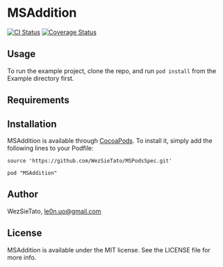 # MSAddition

[![CI Status](http://img.shields.io/travis/WezSieTato/MSAddition.svg?style=flat)](https://travis-ci.org/WezSieTato/MSAddition)
[![Coverage Status](https://coveralls.io/repos/github/WezSieTato/MSAddition/badge.svg?branch=coveralls)](https://coveralls.io/github/WezSieTato/MSAddition?branch=coveralls)

## Usage

To run the example project, clone the repo, and run `pod install` from the Example directory first.

## Requirements

## Installation

MSAddition is available through [CocoaPods](http://cocoapods.org). To install
it, simply add the following lines to your Podfile:

    source 'https://github.com/WezSieTato/MSPodsSpec.git'

    pod "MSAddition"

## Author

WezSieTato, le0n.uo@gmail.com

## License

MSAddition is available under the MIT license. See the LICENSE file for more info.

